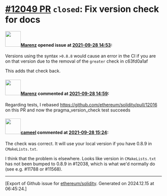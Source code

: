 # [\#12049 PR](https://github.com/ethereum/solidity/pull/12049) `closed`: Fix version check for docs

#### <img src="https://avatars.githubusercontent.com/u/424752?u=2d50de05ec528b9b84f8b905a56e90669b0f8927&v=4" width="50">[Marenz](https://github.com/Marenz) opened issue at [2021-09-28 14:53](https://github.com/ethereum/solidity/pull/12049):

Versions using the syntax `>0.8.8` would cause an error in the CI if you are on
that version due to the removal of the `greater` check in c63fd0a1af

This adds that check back.

#### <img src="https://avatars.githubusercontent.com/u/424752?u=2d50de05ec528b9b84f8b905a56e90669b0f8927&v=4" width="50">[Marenz](https://github.com/Marenz) commented at [2021-09-28 14:59](https://github.com/ethereum/solidity/pull/12049#issuecomment-929312498):

Regarding tests, I rebased https://github.com/ethereum/solidity/pull/12016 on this PR and now the pragma_version_check test succeeds

#### <img src="https://avatars.githubusercontent.com/u/137030?v=4" width="50">[cameel](https://github.com/cameel) commented at [2021-09-28 15:24](https://github.com/ethereum/solidity/pull/12049#issuecomment-929334827):

The check was correct. It will use your local version if you have 0.8.9 in `CMakeLists.txt`.

I think that the problem is elsewhere. Looks like version in `CMakeLists.txt` has not been bumped to 0.8.9 in #12038, which is what we'd normally do (see e.g. #11788 or #11568).


-------------------------------------------------------------------------------



[Export of Github issue for [ethereum/solidity](https://github.com/ethereum/solidity). Generated on 2024.12.15 at 06:45:24.]
